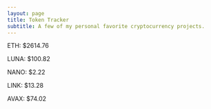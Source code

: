 ```yaml
---
layout: page
title: Token Tracker
subtitle: A few of my personal favorite cryptocurrency projects.
---
```


<!--BEGINCRYPTOINPUT-->
ETH: $2614.76

LUNA: $100.82

NANO: $2.22

LINK: $13.28

AVAX: $74.02

<!--ENDCRYPTOINPUT-->
